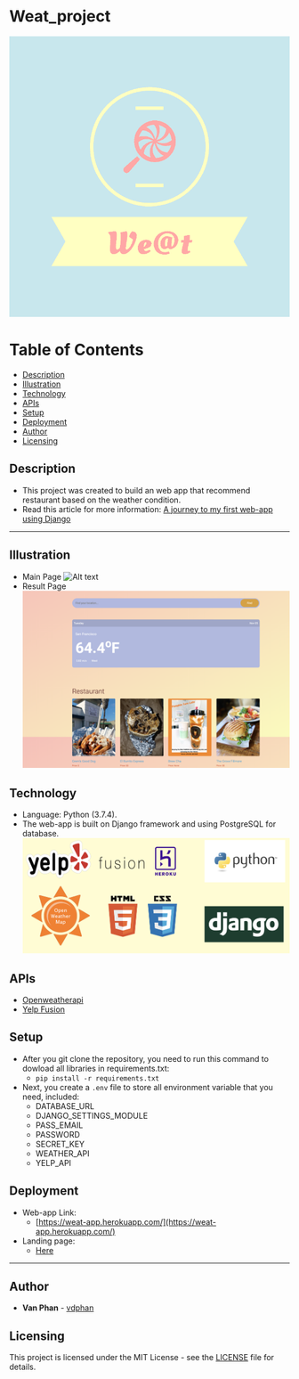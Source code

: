 # Weat_project
![Alt text](./static/images/pinterest_board_photo.png)

# Table of Contents
- [Description](#Description)
- [Illustration](#Illustration)
- [Technology](#Technology)
- [APIs](#APIs)
- [Setup](#Setup)
- [Deployment](#Deployment)
- [Author](#Author)
- [Licensing](#Licensing)

## Description
- This project was created to build an web app that recommend restaurant based on the weather condition.
- Read this article for more information: [A journey to my first web-app using Django](https://medium.com/@673/a-journey-to-my-first-web-app-using-django-ac6154b3a5)


---
## Illustration
- Main Page
![Alt text](./static/images/main_page.png)
&nbsp;
- Result Page
![Alt text](./static/images/search_page.png)

## Technology
- Language: Python (3.7.4).
- The web-app is built on Django framework and using PostgreSQL for database.
![Alt text](./static/images/Technology.png)


## APIs
- [Openweatherapi](https://openweathermap.org/)
- [Yelp Fusion](https://www.yelp.com/fusion)

## Setup
- After you git clone the repository, you need to run this command to dowload all libraries in requirements.txt:
  + ```pip install -r requirements.txt```
- Next, you create a ```.env``` file to store all environment variable that you need, included:
  + DATABASE_URL
  + DJANGO_SETTINGS_MODULE
  + PASS_EMAIL
  + PASSWORD
  + SECRET_KEY
  + WEATHER_API
  + YELP_API

## Deployment
- Web-app Link:
  + [https://weat-app.herokuapp.com/](https://weat-app.herokuapp.com/)
- Landing page:
  + [Here](https://weat-app.herokuapp.com/about)

---

## Author
* **Van Phan** - [vdphan](https://github.com/vdphan)

## Licensing
This project is licensed under the MIT License - see the [LICENSE](./LICENSE) file for details.
